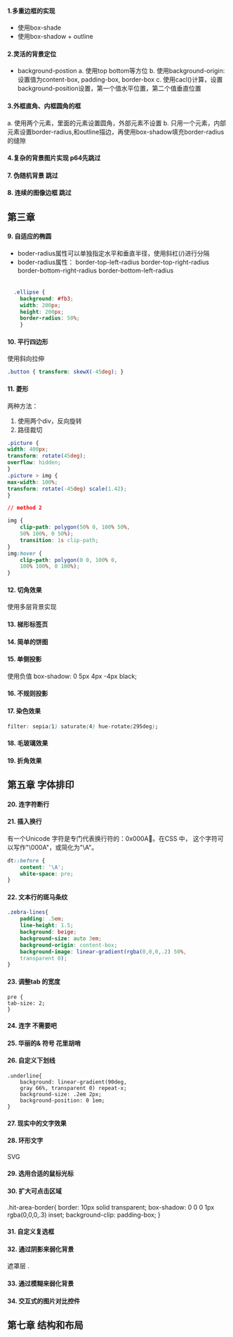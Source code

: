 
#### 1.多重边框的实现
- 使用box-shade
- 使用box-shadow + outline

#### 2.灵活的背景定位
- background-postion
a. 使用top bottom等方位
b. 使用background-origin: 设置值为content-box, padding-box, border-box
c. 使用cacl()计算，设置background-position设置，第一个值水平位置，第二个值垂直位置

#### 3.外框直角、内框圆角的框
a. 使用两个元素，里面的元素设置圆角，外部元素不设置
b. 只用一个元素，内部元素设置border-radius,和outline描边，再使用box-shadow填充border-radius的缝隙


#### 4.复杂的背景图片实现 p64先跳过


#### 7. 伪随机背景 跳过
#### 8. 连续的图像边框 跳过

## 第三章 

#### 9. 自适应的椭圆

- boder-radius属性可以单独指定水平和垂直半径，使用斜杠(/)进行分隔
- boder-radius属性： 
border-top-left-radius
border-top-right-radius
border-bottom-right-radius
border-bottom-left-radius

```css

  .ellipse {
    background: #fb3;
    width: 200px;
    height: 200px;
    border-radius: 50%;
    }
```

#### 10. 平行四边形
使用斜向拉伸
```css
.button { transform: skewX(-45deg); }
```

#### 11. 菱形

两种方法： 
1. 使用两个div，反向旋转
2. 路径裁切
```css
.picture {
width: 400px;
transform: rotate(45deg);
overflow: hidden;
}
.picture > img {
max-width: 100%;
transform: rotate(-45deg) scale(1.42);
}

// method 2

img {
    clip-path: polygon(50% 0, 100% 50%,
    50% 100%, 0 50%);
    transition: 1s clip-path;
}
img:hover {
    clip-path: polygon(0 0, 100% 0,
    100% 100%, 0 100%);
}
```

#### 12. 切角效果
使用多层背景实现

#### 13. 梯形标签页

#### 14. 简单的饼图

#### 15. 单侧投影
使用负值
box-shadow: 0 5px 4px -4px black;

#### 16. 不规则投影
#### 17. 染色效果

```css
filter: sepia(1) saturate(4) hue-rotate(295deg);
```
#### 18. 毛玻璃效果
#### 19. 折角效果

## 第五章 字体排印
#### 20. 连字符断行
#### 21. 插入换行
有一个Unicode 字符是专门代表换行符的：0x000A􀅖。在CSS 中，
这个字符可以写作"\000A"，或简化为"\A"。

```css
dt::before {
    content: '\A';
    white-space: pre;
}

```
#### 22. 文本行的斑马条纹
```css
.zebra-lines{
    padding: .5em;
    line-height: 1.5;
    background: beige;
    background-size: auto 3em;
    background-origin: content-box;
    background-image: linear-gradient(rgba(0,0,0,.2) 50%,
    transparent 0);
}

```
#### 23. 调整tab 的宽度
```
pre {
tab-size: 2;
}
```
#### 24. 连字 不需要吧
#### 25. 华丽的& 符号  花里胡哨
#### 26. 自定义下划线
```
.underline{
    background: linear-gradient(90deg,
    gray 66%, transparent 0) repeat-x;
    background-size: .2em 2px;
    background-position: 0 1em;
}
```

#### 27. 现实中的文字效果
#### 28. 环形文字
SVG
#### 29. 选用合适的鼠标光标
#### 30. 扩大可点击区域
.hit-area-border{
    border: 10px solid transparent;
    box-shadow: 0 0 0 1px rgba(0,0,0,.3) inset;
    background-clip: padding-box;
}
#### 31. 自定义复选框
#### 32. 通过阴影来弱化背景 
遮罩层
.

#### 33. 通过模糊来弱化背景
#### 34. 交互式的图片对比控件

## 第七章 结构和布局



#### 
#### 
#### 
#### 
#### 
#### 
#### 
#### 
#### 
#### 
#### 
#### 
#### 
#### 
#### 
#### 
#### 
#### 
#### 
#### 
#### 
#### 